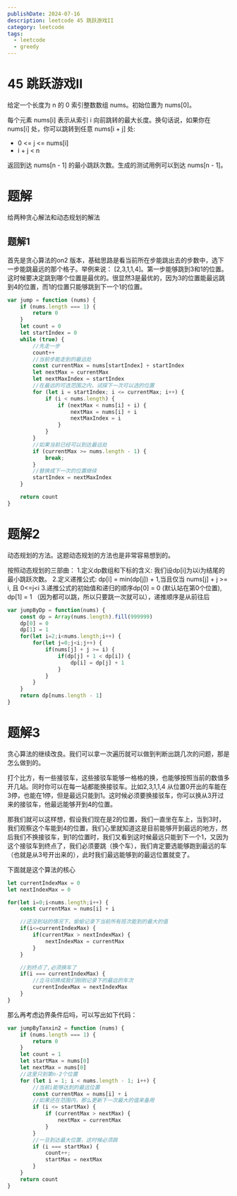 ```yaml
---
publishDate: 2024-07-16
description: leetcode 45 跳跃游戏II
category: leetcode
tags:
  - leetcode
  - greedy
---
```


# 45 跳跃游戏II

给定一个长度为 n 的 0 索引整数数组 nums。初始位置为 nums[0]。

每个元素 nums[i] 表示从索引 i 向前跳转的最大长度。换句话说，如果你在 nums[i] 处，你可以跳转到任意 nums[i + j] 处:

* 0 <= j <= nums[i] 
* i + j < n

返回到达 nums[n - 1] 的最小跳跃次数。生成的测试用例可以到达 nums[n - 1]。

# 题解

给两种贪心解法和动态规划的解法

## 题解1

首先是贪心算法的on2 版本，基础思路是看当前所在步能跳出去的步数中，选下一步能跳最远的那个格子。举例来说： [2,3,1,1,4]。第一步能够跳到3和1的位置。这时候要决定跳到哪个位置是最优的。很显然3是最优的，因为3的位置能最远跳到4的位置，而1的位置只能够跳到下一个1的位置。

```javascript
var jump = function (nums) {
    if (nums.length === 1) {
        return 0
    }
    let count = 0
    let startIndex = 0
    while (true) {
        //先走一步
        count++
        //当前步能走到的最远处
        const currentMax = nums[startIndex] + startIndex
        let nextMax = currentMax
        let nextMaxIndex = startIndex
        //在最远的可选范围之内，试探下一次可以选的位置
        for (let i = startIndex; i <= currentMax; i++) {
            if (i < nums.length) {
                if (nextMax < nums[i] + i) {
                    nextMax = nums[i] + i
                    nextMaxIndex = i
                }
            }
        }
        //如果当前已经可以到达最远处
        if (currentMax >= nums.length - 1) {
            break;
        }
        //替换成下一次的位置继续
        startIndex = nextMaxIndex
    }

    return count
}
```

# 题解2

动态规划的方法。这题动态规划的方法也是非常容易想到的。

按照动态规划的三部曲：
1.定义dp数组和下标的含义: 我们设dp[i]为以i为结尾的最小跳跃次数。
2.定义递推公式: dp[i] = min(dp[j]) + 1,当且仅当 nums[j] + j >= i, 且 0<=j<i
3.递推公式的初始值和递归的顺序dp[0] = 0 (默认站在第0个位置), dp[1] = 1 （因为都可以跳，所以只要跳一次就可以），递推顺序是从前往后

```javascript
var jumpByDp = function(nums) {
    const dp = Array(nums.length).fill(999999)
    dp[0] = 0
    dp[1] = 1
    for(let i=2;i<nums.length;i++) {
        for(let j=0;j<i;j++) {
            if(nums[j] + j >= i) {
                if(dp[j] + 1 < dp[i]) {
                    dp[i] = dp[j] + 1
                }
            }
        }
    }
    return dp[nums.length - 1]
}
```

# 题解3

贪心算法的继续改良。我们可以拿一次遍历就可以做到判断出跳几次的问题，那是怎么做到的。

打个比方，有一些接驳车，这些接驳车能够一格格的换，也能够按照当前的数值多开几站。同时你可以在每一站都能换接驳车。比如2,3,1,1,4 从位置0开出的车能在3停，也能在1停，但是最远只能到1。这时候必须要换接驳车，你可以换从3开过来的接驳车，他最远能够开到4的位置。

那我们就可以这样想，假设我们现在是2的位置，我们一直坐在车上，当到3时，我们观察这个车能到4的位置，我们心里就知道这是目前能够开到最远的地方，然后我们不换接驳车，到1的位置时，我们又看到这时候最远只能到下一个1，又因为这个接驳车到终点了，我们必须要跳（换个车），我们肯定要选能够跑到最远的车（也就是从3号开出来的），此时我们最远能够到的最远位置就变了。

下面就是这个算法的核心
```javascript
let currentIndexMax = 0
let nextIndexMax = 0

for(let i=0;i<nums.length;i++) {
    const currentMax = nums[i] + i

    //还没到站的情况下，偷偷记录下当前所有班次能到的最大的值
    if(i<=currentIndexMax) {
        if(currentMax > nextIndexMax) {
            nextIndexMax = currentMax
        }
    }

    //到终点了,必须换车了
    if(i === currentIndexMax) {
        //立马切换成我们刚刚记录下的最远的车次
        currentIndexMax = nextIndexMax
    }
}
```

那么再考虑边界条件后吗，可以写出如下代码：

```javascript
var jumpByTanxin2 = function (nums) {
    if (nums.length === 1) {
        return 0
    }
    let count = 1
    let startMax = nums[0]
    let nextMax = nums[0]
    //这里只到第n-2个位置
    for (let i = 1; i < nums.length - 1; i++) {
        //当前i能够达到的最远位置
        const currentMax = nums[i] + i
        //如果还在范围内，那么更新下一次最大的值来备用
        if (i <= startMax) {
            if (currentMax > nextMax) {
                nextMax = currentMax
            }
        }
        //一旦到达最大位置，这时候必须跳
        if (i === startMax) {
            count++;
            startMax = nextMax
        }
    }
    return count
}
```




